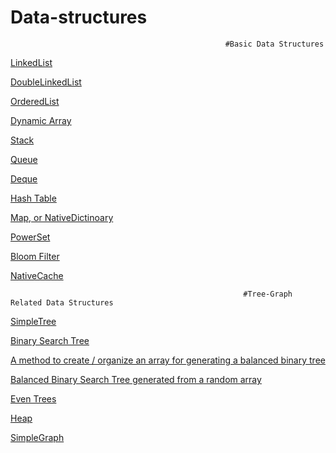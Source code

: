 # Data-structures

                                                    #Basic Data Structures

[LinkedList](https://github.com/baggio1103/Data-structures/blob/master/LinkedList.java)

[DoubleLinkedList](https://github.com/baggio1103/Data-structures/blob/master/LinkedList2.java)

[OrderedList](https://github.com/baggio1103/Data-structures/blob/master/OrderedList.java)

[Dynamic Array](https://github.com/baggio1103/Data-structures/blob/master/DynArray.java)

[Stack](https://github.com/baggio1103/Data-structures/blob/master/Stack.java)

[Queue](https://github.com/baggio1103/Data-structures/blob/master/Queue.java)

[Deque](https://github.com/baggio1103/Data-structures/blob/master/Deque.java)

[Hash Table](https://github.com/baggio1103/Data-structures/blob/master/HashTable.java)

[Map, or NativeDictinoary](https://github.com/baggio1103/Data-structures/blob/master/NativeDictionary.java)

[PowerSet](https://github.com/baggio1103/Data-structures/blob/master/PowerSet.java)

[Bloom Filter](https://github.com/baggio1103/Data-structures/blob/master/BloomFilter.java)

[NativeCache](https://github.com/baggio1103/Data-structures/blob/master/NativeCache.java)

                                                          
                                                        #Tree-Graph Related Data Structures  
                                                        
                                                          
[SimpleTree](https://github.com/baggio1103/Data-structures/blob/master/SimpleTree.java)

[Binary Search Tree](https://github.com/baggio1103/Data-structures/blob/master/BinaryTree.java)

[A method to create / organize an array for generating a balanced binary tree](https://github.com/baggio1103/Data-structures/blob/master/BalancedBinaryTree.java)

[Balanced Binary Search Tree generated from a random array](https://github.com/baggio1103/Data-structures/blob/master/BBTree.java)

[Even Trees](https://github.com/baggio1103/Data-structures/blob/master/EvenTrees.java)

[Heap](https://github.com/baggio1103/Data-structures/blob/master/Heap.java)

[SimpleGraph](https://github.com/baggio1103/Data-structures/blob/master/SimpleGraph.java)

